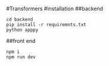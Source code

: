 #Transformers
#installation
##backend
```
cd backend
pip install -r requiremnts.txt
python apppy
```
##front end
```
npm i
npm run dev
```
